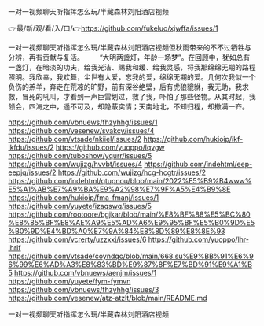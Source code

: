 一对一视频聊天听指挥怎么玩/半藏森林刘阳酒店视频

👉最/新/观/看/入/口/👉https://github.com/fukeluo/xjwffa/issues/1

一对一视频聊天听指挥怎么玩/半藏森林刘阳酒店视频但秋雨带来的不不过牺牲与分辨，再有贡献与复活。
　　“大明两盏灯，年龄一场梦”。在回顾中，犹如总有一盏灯，在暗淡的功夫，给我光洁、赐我和缓、给我灵感，将我那绵绵无期的路程照明。我欣幸，我欢舞，尘世有大爱，忘我的爱，绵绵无期的爱。几何次我似一个负伤的羔羊，奔走在荒凉的旷野，前有深谷绝壁，后有虎狼貔貅，我无助，我求救，冒死的吼叫，才看到一声巨雷划过，救了我，吓怕了那些怪物。从其时起，我领会，四海之中，遥不可及，却隐蔽实情；天南地北，不知归程，却撒满一齐。


https://github.com/vbnuews/fhzyhhg/issues/1
https://github.com/yesenew/svakcy/issues/4
https://github.com/vtsade/nkiiel/issues/2
https://github.com/hukioip/ikf-ikfdu/issues/2
https://github.com/yuoppo/lqvgw
https://github.com/tuboshow/yqurr/issues/5
https://github.com/wujizg/hvvbt/issues/4
https://github.com/indehtml/eep-eepjq/issues/2
https://github.com/wujizg/hcg-hcgtr/issues/2
https://github.com/indehtml/qtupnou/blob/main/2022%E5%B9%B4www%E5%A1%AB%E7%A9%BA%E9%A2%98%E7%9F%A5%E4%B9%8E
https://github.com/hukioip/fma-fmanj/issues/1
https://github.com/yuyete/izaqswq/issues/5
https://github.com/rootoore/bgjkar/blob/main/%E8%BF%88%E5%BC%80%E8%85%BF%E8%AE%A9%E5%AD%A6%E9%95%BF%E5%B0%9D%E5%B0%9D%E4%BD%A0%E7%9A%84%E8%8D%89%E8%8E%93
https://github.com/vcrerty/uzzxxj/issues/6
https://github.com/yuoppo/lhr-lhrif
https://github.com/vtsade/coyndqc/blob/main/668.su%E9%BB%91%E6%96%99%E6%AD%A3%E8%83%BD%E9%87%8F%E7%BD%91%E9%A1%B5
https://github.com/vbnuews/aenjm/issues/1
https://github.com/yuyete/fym-fymvn
https://github.com/vbnuews/fhzyhhg/issues/3
https://github.com/yesenew/atz-atzlt/blob/main/README.md

一对一视频聊天听指挥怎么玩/半藏森林刘阳酒店视频

